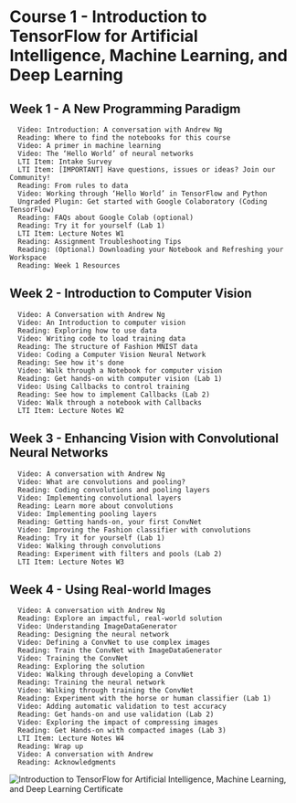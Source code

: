# Course 1 - Introduction to TensorFlow for Artificial Intelligence, Machine Learning, and Deep Learning

## Week 1 - A New Programming Paradigm
      Video: Introduction: A conversation with Andrew Ng
      Reading: Where to find the notebooks for this course
      Video: A primer in machine learning
      Video: The ‘Hello World’ of neural networks
      LTI Item: Intake Survey
      LTI Item: [IMPORTANT] Have questions, issues or ideas? Join our Community!
      Reading: From rules to data
      Video: Working through ‘Hello World’ in TensorFlow and Python
      Ungraded Plugin: Get started with Google Colaboratory (Coding TensorFlow)
      Reading: FAQs about Google Colab (optional)
      Reading: Try it for yourself (Lab 1)
      LTI Item: Lecture Notes W1
      Reading: Assignment Troubleshooting Tips
      Reading: (Optional) Downloading your Notebook and Refreshing your Workspace
      Reading: Week 1 Resources
## Week 2 - Introduction to Computer Vision
      Video: A Conversation with Andrew Ng
      Video: An Introduction to computer vision
      Reading: Exploring how to use data
      Video: Writing code to load training data
      Reading: The structure of Fashion MNIST data
      Video: Coding a Computer Vision Neural Network
      Reading: See how it's done
      Video: Walk through a Notebook for computer vision
      Reading: Get hands-on with computer vision (Lab 1)
      Video: Using Callbacks to control training
      Reading: See how to implement Callbacks (Lab 2)
      Video: Walk through a notebook with Callbacks
      LTI Item: Lecture Notes W2
## Week 3 - Enhancing Vision with Convolutional Neural Networks
      Video: A conversation with Andrew Ng
      Video: What are convolutions and pooling?
      Reading: Coding convolutions and pooling layers
      Video: Implementing convolutional layers
      Reading: Learn more about convolutions
      Video: Implementing pooling layers
      Reading: Getting hands-on, your first ConvNet
      Video: Improving the Fashion classifier with convolutions
      Reading: Try it for yourself (Lab 1)
      Video: Walking through convolutions
      Reading: Experiment with filters and pools (Lab 2)
      LTI Item: Lecture Notes W3
## Week 4 - Using Real-world Images
      Video: A conversation with Andrew Ng
      Reading: Explore an impactful, real-world solution
      Video: Understanding ImageDataGenerator
      Reading: Designing the neural network
      Video: Defining a ConvNet to use complex images
      Reading: Train the ConvNet with ImageDataGenerator
      Video: Training the ConvNet
      Reading: Exploring the solution
      Video: Walking through developing a ConvNet
      Reading: Training the neural network
      Video: Walking through training the ConvNet
      Reading: Experiment with the horse or human classifier (Lab 1)
      Video: Adding automatic validation to test accuracy
      Reading: Get hands-on and use validation (Lab 2)
      Video: Exploring the impact of compressing images
      Reading: Get Hands-on with compacted images (Lab 3)
      LTI Item: Lecture Notes W4
      Reading: Wrap up
      Video: A conversation with Andrew
      Reading: Acknowledgments

![Introduction to TensorFlow for Artificial Intelligence, Machine Learning, and Deep Learning Certificate](https://user-images.githubusercontent.com/106895471/211166538-67ccca66-edf9-4f67-b6a9-e81f1a7826ff.png)
